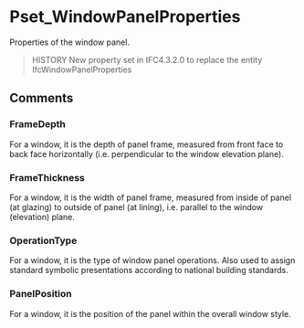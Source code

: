 # Pset_WindowPanelProperties

Properties of the window panel.
<!-- end of short definition -->


> HISTORY New property set in IFC4.3.2.0 to replace the entity IfcWindowPanelProperties

## Comments

### FrameDepth
For a window, it is the depth of panel frame, measured from front face to back face horizontally (i.e. perpendicular to the window elevation plane).

### FrameThickness
For a window, it is the width of panel frame, measured from inside of panel (at glazing) to outside of panel (at lining), i.e. parallel to the window (elevation) plane.

### OperationType
For a window, it is the type of window panel operations. Also used to assign standard symbolic presentations according to national building standards.

### PanelPosition
For a window, it is the position of the panel within the overall window style.